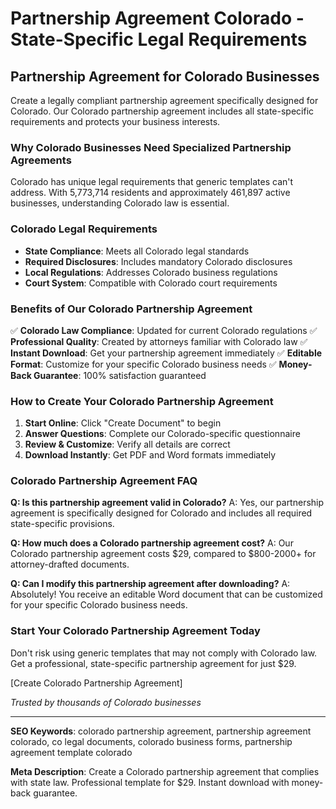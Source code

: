 # Partnership Agreement Colorado - State-Specific Legal Requirements

## Partnership Agreement for Colorado Businesses

Create a legally compliant partnership agreement specifically designed for Colorado. Our Colorado partnership agreement includes all state-specific requirements and protects your business interests.

### Why Colorado Businesses Need Specialized Partnership Agreements

Colorado has unique legal requirements that generic templates can't address. With 5,773,714 residents and approximately 461,897 active businesses, understanding Colorado law is essential.

### Colorado Legal Requirements

- **State Compliance**: Meets all Colorado legal standards
- **Required Disclosures**: Includes mandatory Colorado disclosures
- **Local Regulations**: Addresses Colorado business regulations
- **Court System**: Compatible with Colorado court requirements

### Benefits of Our Colorado Partnership Agreement

✅ **Colorado Law Compliance**: Updated for current Colorado regulations
✅ **Professional Quality**: Created by attorneys familiar with Colorado law
✅ **Instant Download**: Get your partnership agreement immediately
✅ **Editable Format**: Customize for your specific Colorado business needs
✅ **Money-Back Guarantee**: 100% satisfaction guaranteed

### How to Create Your Colorado Partnership Agreement

1. **Start Online**: Click "Create Document" to begin
2. **Answer Questions**: Complete our Colorado-specific questionnaire
3. **Review & Customize**: Verify all details are correct
4. **Download Instantly**: Get PDF and Word formats immediately

### Colorado Partnership Agreement FAQ

**Q: Is this partnership agreement valid in Colorado?**
A: Yes, our partnership agreement is specifically designed for Colorado and includes all required state-specific provisions.

**Q: How much does a Colorado partnership agreement cost?**
A: Our Colorado partnership agreement costs $29, compared to $800-2000+ for attorney-drafted documents.

**Q: Can I modify this partnership agreement after downloading?**
A: Absolutely! You receive an editable Word document that can be customized for your specific Colorado business needs.

### Start Your Colorado Partnership Agreement Today

Don't risk using generic templates that may not comply with Colorado law. Get a professional, state-specific partnership agreement for just $29.

[Create Colorado Partnership Agreement]

_Trusted by thousands of Colorado businesses_

---

**SEO Keywords**: colorado partnership agreement, partnership agreement colorado, co legal documents, colorado business forms, partnership agreement template colorado

**Meta Description**: Create a Colorado partnership agreement that complies with state law. Professional template for $29. Instant download with money-back guarantee.
